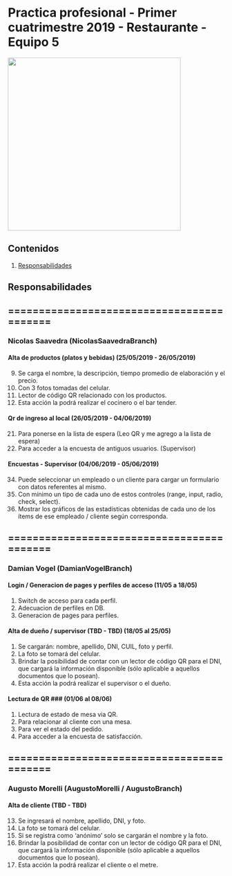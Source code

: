 # Practica profesional - Primer cuatrimestre 2019 - Restaurante - Equipo 5

<img src="https://vignette.wikia.nocookie.net/vrchat-legends/images/f/ff/Teem_five.jpg/revision/latest?cb=20180527122115" width="400" />

## Contenidos

1. [Responsabilidades](#responsabilidades)

## <a name="responsabilidades"></a><b>Responsabilidades</b>

## ==========================================

### **Nicolas Saavedra (NicolasSaavedraBranch)**

  #### Alta de productos (platos y bebidas) (25/05/2019 - 26/05/2019)
  9) Se carga el nombre, la descripción, tiempo promedio de elaboración y el precio.
  10) Con 3 fotos tomadas del celular.
  11) Lector de código QR relacionado con los productos.
  12) Esta acción la podrá realizar el cocinero o el bar tender.

  #### Qr de ingreso al local (26/05/2019 - 04/06/2019)
  21) Para ponerse en la lista de espera (Leo QR y me agrego a la lista de espera)
  22) Para acceder a la encuesta de antiguos usuarios. (Supervisor)
  
  #### Encuestas - Supervisor (04/06/2019 - 05/06/2019)
  34) Puede seleccionar un empleado o un cliente para cargar un formulario con datos referentes al mismo.
  35) Con mínimo un tipo de cada uno de estos controles (range, input, radio, check, select).
  36) Mostrar los gráficos de las estadísticas obtenidas de cada uno de los ítems de ese empleado / cliente según corresponda.
  
## ==========================================

### **Damian Vogel (DamianVogelBranch)**

  #### Login / Generacion de pages y perfiles de acceso (11/05 a 18/05)
  1) Switch de acceso para cada perfil.
  2) Adecuacion de perfiles en DB.
  3) Generacion de pages para perfiles.

  #### Alta de dueño / supervisor (TBD - TBD) (18/05 al 25/05)
  1) Se cargarán: nombre, apellido, DNI, CUIL, foto y perfil.
  2) La foto se tomará del celular.
  3) Brindar la posibilidad de contar con un lector de código QR para el DNI, que cargará la información disponible (sólo aplicable a aquellos documentos que lo posean).
  4) Esta acción la podrá realizar el supervisor o el dueño.

  #### Lectura de QR ### (01/06 al 08/06)

  1) Lectura de estado de mesa via QR.
  2) Para relacionar al cliente con una mesa.
  3) Para ver el estado del pedido.
  4) Para acceder a la encuesta de satisfacción.
  

  
## ==========================================

### **Augusto Morelli (AugustoMorelli / AugustoBranch)**

  #### Alta de cliente (TBD - TBD)
  13) Se ingresará el nombre, apellido, DNI, y foto.
  14) La foto se tomará del celular.
  15) Si se registra como ‘anónimo’ solo se cargarán el nombre y la foto.
  16) Brindar la posibilidad de contar con un lector de código QR para el DNI, que cargará la información disponible (sólo aplicable a aquellos documentos que lo posean).
  17) Esta acción la podrá realizar el cliente o el metre.
